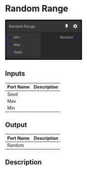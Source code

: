 # Random Range
![Mixture.RandomRangeNode](../../images/Mixture.RandomRangeNode.png)
## Inputs
Port Name | Description
--- | ---
Seed | 
Max | 
Min | 

## Output
Port Name | Description
--- | ---
Random | 

## Description

